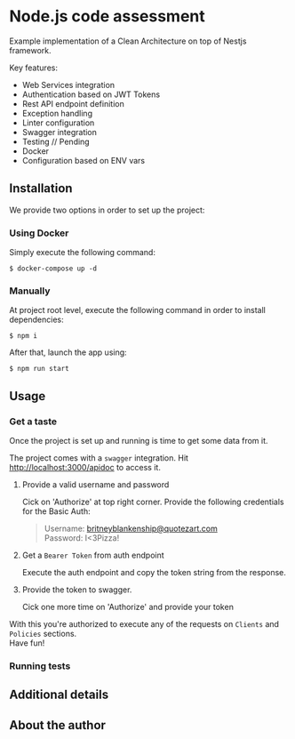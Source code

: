 # Node.js code assessment

Example implementation of a Clean Architecture on top of Nestjs framework.

Key features:

- Web Services integration
- Authentication based on JWT Tokens
- Rest API endpoint definition
- Exception handling
- Linter configuration
- Swagger integration
- Testing // Pending
- Docker
- Configuration based on ENV vars

## Installation

We provide two options in order to set up the project:

### Using Docker
Simply execute the following command: 
```
$ docker-compose up -d
```

### Manually

At project root level, execute the following command in order to install dependencies:
```
$ npm i
```

After that, launch the app using:
```
$ npm run start
```

## Usage

### Get a taste
Once the project is set up and running is time to get some data from it.

The project comes with a `swagger` integration. Hit <http://localhost:3000/apidoc> to access it.

1. Provide a valid username and password    

    Cick on 'Authorize' at top right corner. Provide the following credentials for the Basic Auth:
    > Username: britneyblankenship@quotezart.com    
      Password: I<3Pizza!

2. Get a `Bearer Token` from auth endpoint    

    Execute the auth endpoint and copy the token string from the response.

3. Provide the token to swagger.    

    Cick one more time on 'Authorize' and provide your token

With this you're authorized to execute any of the requests on `Clients` and `Policies` sections.   
Have fun!

### Running tests


## Additional details


## About the author